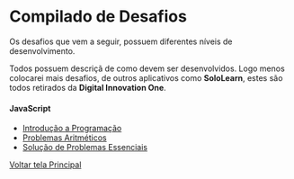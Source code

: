 # Compilado de Desafios

Os desafios que vem a seguir, possuem diferentes níveis de desenvolvimento.

Todos possuem descriçã de como devem ser desenvolvidos.
Logo menos colocarei mais desafios, de outros aplicativos como **SoloLearn**, estes são todos retirados da **Digital Innovation One**.


#### JavaScript

* [Introdução a Programação](https://github.com/PFLOA/everis-FullStack/tree/main/Desafios/Introdu%C3%A7%C3%A3o%20a%20Programa%C3%A7%C3%A3o)
* [Problemas Aritméticos](https://github.com/PFLOA/everis-FullStack/tree/main/Desafios/Problemas%20Aritm%C3%A9ticos)
* [Solução de Problemas Essenciais](https://github.com/PFLOA/everis-FullStack/tree/main/Desafios/Solu%C3%A7%C3%A3o%20de%20Problemas%20Essenciais)

<a href="https://github.com/PFLOA/Digital-Innovation-One/tree/main/">Voltar tela Principal</a>
